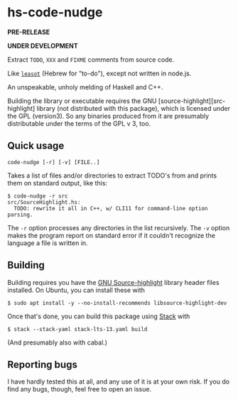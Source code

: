 # hs-code-nudge

**PRE-RELEASE**

**UNDER DEVELOPMENT**

Extract `TODO`, `XXX` and `FIXME` comments from source code.

Like [`leasot`][leasot] (Hebrew for "to-do"), except not written in node.js.

[leasot]: https://github.com/pgilad/leasot

An unspeakable, unholy melding of Haskell and C++.

Building the library or executable requires the GNU [source-highlight][src-highlight] library
(not distributed with this package), which is licensed under the GPL (version3).
So any binaries produced from it are presumably distributable under the terms of the GPL v 3,
too.

[source-highlight]: https://www.gnu.org/software/src-highlite/

## Quick usage

```
code-nudge [-r] [-v] [FILE..]
```

Takes a list of files and/or directories to extract TODO's from and prints them
on standard output, like this:

```
$ code-nudge -r src
src/SourceHighlight.hs:
  TODO: rewrite it all in C++, w/ CLI11 for command-line option parsing.
```

The `-r` option processes any directories in the list recursively. 
The `-v` option makes the program report on standard error if it couldn't
recognize the language a file is written in.

## Building

Building requires you have the [GNU Source-highlight][gnu-shl-lib] library header files
installed. On Ubuntu, you can install these with

```
$ sudo apt install -y --no-install-recommends libsource-highlight-dev
```

Once that's done, you can build this package using [Stack][stack] with

```
$ stack --stack-yaml stack-lts-13.yaml build
```

(And presumably also with cabal.)

[gnu-shl-lib]: https://www.gnu.org/software/src-highlite/source-highlight-lib.html
[stack]: https://github.com/commercialhaskell/stack

## Reporting bugs

I have hardly tested this at all, and any use of it is at your own risk.
If you do find any bugs, though, feel free to open an issue.

